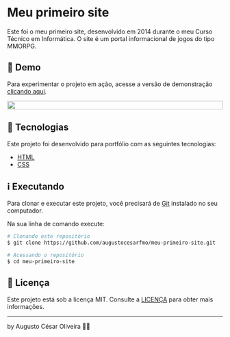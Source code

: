 # Meu primeiro site

Este foi o meu primeiro site, desenvolvido em 2014 durante o meu Curso Técnico em Informática. O site é um portal informacional de jogos do tipo MMORPG.

## 👀 Demo

Para experimentar o projeto em ação, acesse a versão de demonstração [clicando aqui](https://augustocesarfmo.github.io/meu-primeiro-site/).

<div style="display: flex; justify-content: center">
<img src="https://raw.githubusercontent.com/augustocesarfmo/meu-primeiro-site/main/fotos/web-screenshot.png" width="100%">
</div>

## 🚀 Tecnologias

Este projeto foi desenvolvido para portfólio com as seguintes tecnologias:

- [HTML](https://developer.mozilla.org/en-US/docs/Web/HTML)
- [CSS](https://developer.mozilla.org/en-US/docs/Web/CSS)

## ℹ️ Executando

Para clonar e executar este projeto, você precisará de [Git](https://git-scm.com) instalado no seu computador.

Na sua linha de comando execute:

```bash
# Clonando este repositório
$ git clone https://github.com/augustocesarfmo/meu-primeiro-site.git

# Acessando o repositório
$ cd meu-primeiro-site
```

## 📝 Licença

Este projeto está sob a licença MIT. Consulte a [LICENÇA](https://github.com/augustocesarfmo/meu-primeiro-site/blob/main/LICENSE.md) para obter mais informações.

---

by Augusto César Oliveira 👐🏼
